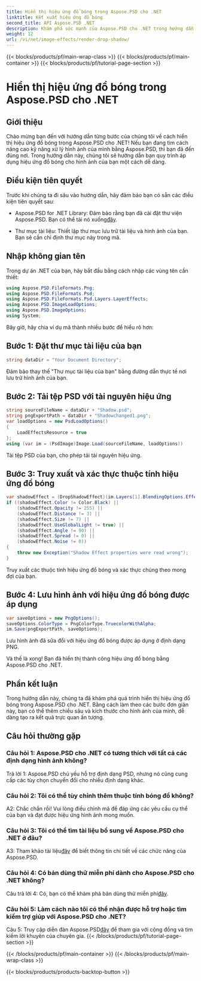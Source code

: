 ```yaml
---
title: Hiển thị hiệu ứng đổ bóng trong Aspose.PSD cho .NET
linktitle: Kết xuất hiệu ứng đổ bóng
second_title: API Aspose.PSD .NET
description: Khám phá sức mạnh của Aspose.PSD cho .NET trong hướng dẫn này, nắm vững nghệ thuật kết xuất các hiệu ứng đổ bóng quyến rũ.
weight: 12
url: /vi/net/image-effects/render-drop-shadow/
---
```


{{< blocks/products/pf/main-wrap-class >}}
{{< blocks/products/pf/main-container >}}
{{< blocks/products/pf/tutorial-page-section >}}

# Hiển thị hiệu ứng đổ bóng trong Aspose.PSD cho .NET

## Giới thiệu

Chào mừng bạn đến với hướng dẫn từng bước của chúng tôi về cách hiển thị hiệu ứng đổ bóng trong Aspose.PSD cho .NET! Nếu bạn đang tìm cách nâng cao kỹ năng xử lý hình ảnh của mình bằng Aspose.PSD, thì bạn đã đến đúng nơi. Trong hướng dẫn này, chúng tôi sẽ hướng dẫn bạn quy trình áp dụng hiệu ứng đổ bóng cho hình ảnh của bạn một cách dễ dàng.

## Điều kiện tiên quyết

Trước khi chúng ta đi sâu vào hướng dẫn, hãy đảm bảo bạn có sẵn các điều kiện tiên quyết sau:

-  Aspose.PSD for .NET Library: Đảm bảo rằng bạn đã cài đặt thư viện Aspose.PSD. Bạn có thể tải nó xuống[đây](https://releases.aspose.com/psd/net/).

- Thư mục tài liệu: Thiết lập thư mục lưu trữ tài liệu và hình ảnh của bạn. Bạn sẽ cần chỉ định thư mục này trong mã.

## Nhập không gian tên

Trong dự án .NET của bạn, hãy bắt đầu bằng cách nhập các vùng tên cần thiết:

```csharp
using Aspose.PSD.FileFormats.Png;
using Aspose.PSD.FileFormats.Psd;
using Aspose.PSD.FileFormats.Psd.Layers.LayerEffects;
using Aspose.PSD.ImageLoadOptions;
using Aspose.PSD.ImageOptions;
using System;
```

Bây giờ, hãy chia ví dụ mã thành nhiều bước để hiểu rõ hơn:

## Bước 1: Đặt thư mục tài liệu của bạn

```csharp
string dataDir = "Your Document Directory";
```

Đảm bảo thay thế "Thư mục tài liệu của bạn" bằng đường dẫn thực tế nơi lưu trữ hình ảnh của bạn.

## Bước 2: Tải tệp PSD với tài nguyên hiệu ứng

```csharp
string sourceFileName = dataDir + "Shadow.psd";
string pngExportPath = dataDir + "Shadowchanged1.png";
var loadOptions = new PsdLoadOptions()
{
	LoadEffectsResource = true
};
using (var im = (PsdImage)Image.Load(sourceFileName, loadOptions))
```

Tải tệp PSD của bạn, cho phép tải tài nguyên hiệu ứng.

## Bước 3: Truy xuất và xác thực thuộc tính hiệu ứng đổ bóng

```csharp
var shadowEffect = (DropShadowEffect)(im.Layers[1].BlendingOptions.Effects[0]);
if ((shadowEffect.Color != Color.Black) ||
	(shadowEffect.Opacity != 255) ||
	(shadowEffect.Distance != 3) ||
	(shadowEffect.Size != 7) ||
	(shadowEffect.UseGlobalLight != true) ||
	(shadowEffect.Angle != 90) ||
	(shadowEffect.Spread != 0) ||
	(shadowEffect.Noise != 0))
{
	throw new Exception("Shadow Effect properties were read wrong");
}
```

Truy xuất các thuộc tính hiệu ứng đổ bóng và xác thực chúng theo mong đợi của bạn.

## Bước 4: Lưu hình ảnh với hiệu ứng đổ bóng được áp dụng

```csharp
var saveOptions = new PngOptions();
saveOptions.ColorType = PngColorType.TruecolorWithAlpha;
im.Save(pngExportPath, saveOptions);
```

Lưu hình ảnh đã sửa đổi với hiệu ứng đổ bóng được áp dụng ở định dạng PNG.

Và thế là xong! Bạn đã hiển thị thành công hiệu ứng đổ bóng bằng Aspose.PSD cho .NET.

## Phần kết luận

Trong hướng dẫn này, chúng ta đã khám phá quá trình hiển thị hiệu ứng đổ bóng trong Aspose.PSD cho .NET. Bằng cách làm theo các bước đơn giản này, bạn có thể thêm chiều sâu và kích thước cho hình ảnh của mình, dễ dàng tạo ra kết quả trực quan ấn tượng.

## Câu hỏi thường gặp

### Câu hỏi 1: Aspose.PSD cho .NET có tương thích với tất cả các định dạng hình ảnh không?

Trả lời 1: Aspose.PSD chủ yếu hỗ trợ định dạng PSD, nhưng nó cũng cung cấp các tùy chọn chuyển đổi cho nhiều định dạng khác.

### Câu hỏi 2: Tôi có thể tùy chỉnh thêm thuộc tính bóng đổ không?

A2: Chắc chắn rồi! Vui lòng điều chỉnh mã để đáp ứng các yêu cầu cụ thể của bạn và đạt được hiệu ứng hình ảnh mong muốn.

### Câu hỏi 3: Tôi có thể tìm tài liệu bổ sung về Aspose.PSD cho .NET ở đâu?

 A3: Tham khảo tài liệu[đây](https://reference.aspose.com/psd/net/) để biết thông tin chi tiết về các chức năng của Aspose.PSD.

### Câu hỏi 4: Có bản dùng thử miễn phí dành cho Aspose.PSD cho .NET không?

 Câu trả lời 4: Có, bạn có thể khám phá bản dùng thử miễn phí[đây](https://releases.aspose.com/).

### Câu hỏi 5: Làm cách nào tôi có thể nhận được hỗ trợ hoặc tìm kiếm trợ giúp với Aspose.PSD cho .NET?

 Câu 5: Truy cập diễn đàn Aspose.PSD[đây](https://forum.aspose.com/c/psd/34) để tham gia với cộng đồng và tìm kiếm lời khuyên của chuyên gia.
{{< /blocks/products/pf/tutorial-page-section >}}

{{< /blocks/products/pf/main-container >}}
{{< /blocks/products/pf/main-wrap-class >}}

{{< blocks/products/products-backtop-button >}}

